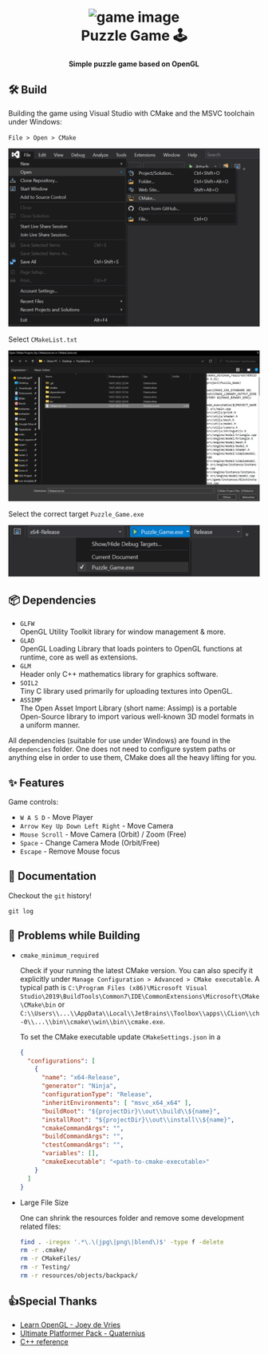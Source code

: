 <h1 align="center">
  <br>
    <img src=".img/game.png" alt="game image" width="500">
  <br>
  Puzzle Game 🕹️
  <br>
</h1>

<h4 align="center">Simple puzzle game based on OpenGL</h4>

## 🛠️ Build

Building the game using Visual Studio with CMake and the MSVC toolchain under Windows:

`File > Open > CMake`

![](.img/build_1.png)

Select `CMakeList.txt`

![](.img/build_2.png)

Select the correct target `Puzzle_Game.exe`

![](.img/build_3.png)

## :package: Dependencies 

* `GLFW`       
  OpenGL Utility Toolkit library for window management & more.
* `GLAD`         
  OpenGL Loading Library that loads pointers to OpenGL functions at runtime, core as well as extensions.
* `GLM`     
   Header only C++ mathematics library for graphics software.
* `SOIL2`      
  Tiny C library used primarily for uploading textures into OpenGL.
* `ASSIMP`      
  The Open Asset Import Library (short name: Assimp) is a portable Open-Source library to import various well-known 3D model formats in a uniform manner.

All dependencies (suitable for use under Windows) are found in the `dependencies` folder. One does not need to configure system paths or anything else in order to use them, CMake does all the heavy lifting for you.

## :sparkles: Features

Game controls:

* `W A S D` - Move Player
* `Arrow Key Up Down Left Right` - Move Camera
* `Mouse Scroll` - Move Camera (Orbit) / Zoom (Free)
* `Space` - Change Camera Mode (Orbit/Free)
* `Escape` - Remove Mouse focus

## :book: Documentation

Checkout the `git` history!

```
git log
```

## :thinking: Problems while Building

* `cmake_minimum_required`

  Check if your running the latest CMake version. You can also specify it explicitly under `Manage Configuration > Advanced > CMake executable`. A typical path is `C:\Program Files (x86)\Microsoft Visual Studio\2019\BuildTools\Common7\IDE\CommonExtensions\Microsoft\CMake\CMake\bin` or `C:\\Users\\...\\AppData\\Local\\JetBrains\\Toolbox\\apps\\CLion\\ch-0\\...\\bin\\cmake\\win\\bin\\cmake.exe`.
  
  To set the CMake executable update `CMakeSettings.json` in a
  
  ```json
  {
    "configurations": [
      {
        "name": "x64-Release",
        "generator": "Ninja",
        "configurationType": "Release",
        "inheritEnvironments": [ "msvc_x64_x64" ],
        "buildRoot": "${projectDir}\\out\\build\\${name}",
        "installRoot": "${projectDir}\\out\\install\\${name}",
        "cmakeCommandArgs": "",
        "buildCommandArgs": "",
        "ctestCommandArgs": "",
        "variables": [],
        "cmakeExecutable": "<path-to-cmake-executable>"
      }
    ]
  }
  ```

* Large File Size

  One can shrink the resources folder and remove some development related files:

  ```bash
  find . -iregex '.*\.\(jpg\|png\|blend\)$' -type f -delete
  rm -r .cmake/
  rm -r CMakeFiles/
  rm -r Testing/
  rm -r resources/objects/backpack/
  ```

## 👍Special Thanks

* [Learn OpenGL - Joey de Vries](https://learnopengl.com/)
* [Ultimate Platformer Pack - Quaternius](https://quaternius.com/packs/ultimateplatformer.html)
* [C++ reference](https://en.cppreference.com/w/)